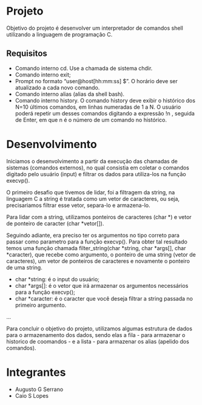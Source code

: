 # Projeto
Objetivo do projeto é desenvolver um interpretador de comandos shell utilizando a linguagem de programação C.

## Requisitos
- Comando interno cd. Use a chamada de sistema chdir.
- Comando interno exit;
- Prompt no formato “user@host[hh:mm:ss] $”. O horário deve ser atualizado a cada novo comando.
- Comando interno alias (alias da shell bash).
- Comando interno history.
O comando history deve exibir o histórico dos N=10 últimos comandos, em linhas numeradas de 1 a N. O usuário poderá repetir um desses comandos digitando a expressão !n , seguida de Enter, em que n é o número de um comando no histórico.

# Desenvolvimento
Iniciamos o desenvolvimento a partir da execução das chamadas de sistemas (comandos externos), no qual consistia em coletar o comandos digitado pelo usuário (input) e filtrar os dados para utiliza-los na função execvp().

O primeiro desafio que tivemos de lidar, foi a filtragem da string, na linguagem C a string é tratada como um vetor de caracteres, ou seja, precisariamos filtrar esse vetor, separa-lo e armazena-lo.

Para lidar com a string, utilizamos ponteiros de caracteres (char *) e vetor de ponteiro de caracter (char *vetor[]). 

Seguindo adiante, era preciso ter os argumentos no tipo correto para passar como parametro para a função execvp(). Para obter tal resultado temos uma função chamada filter_string(char *string, char *args[], char *caracter), que recebe como argumento, o ponteiro de uma string (vetor de caracteres), um vetor de ponteiros de caracteres e novamente o ponteiro de uma string.
- char *string: é o input do usuário;
- char *args[]: é o vetor que irá armazenar os argumentos necessários para a função execvp();
- char *caracter: é o caracter que você deseja filtrar a string passada no primeiro argumento.

...

Para concluir o objetivo do projeto, utilizamos algumas estrutura de dados para o armazenamento dos dados, sendo elas a fila - para armazenar o historico de coomandos - e a lista - para armazenar os alias (apelido dos comandos).

# Integrantes
- Augusto G Serrano
- Caio S Lopes
